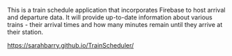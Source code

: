 This is a train schedule application that incorporates Firebase to host arrival and departure data. It will provide up-to-date information about various trains - their arrival times and how many minutes remain until they arrive at their station.

https://sarahbarry.github.io/TrainScheduler/
